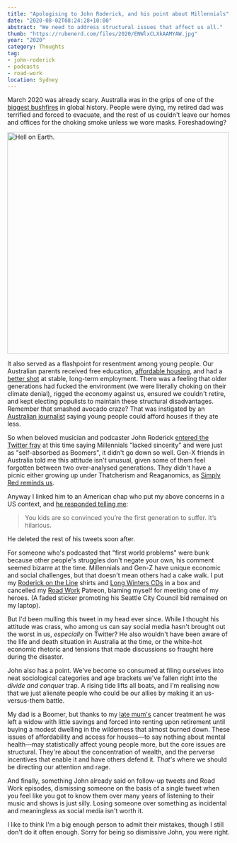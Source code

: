 ```yaml
---
title: "Apologising to John Roderick, and his point about Millennials"
date: "2020-08-02T08:24:28+10:00"
abstract: "We need to address structural issues that affect us all."
thumb: "https://rubenerd.com/files/2020/ENWlxCLXkAAMYAW.jpg"
year: "2020"
category: Thoughts
tag:
- john-roderick
- podcasts
- road-work
location: Sydney
---
```

March 2020 was already scary. Australia was in the grips of one of the [biggest bushfires](https://rubenerd.com/bushfire-news-is-too-much/) in global history. People were dying, my retired dad was terrified and forced to evacuate, and the rest of us couldn't leave our homes and offices for the choking smoke unless we wore masks. Foreshadowing?

<p><img src="https://rubenerd.com/files/2020/ENWlxCLXkAAMYAW.jpg" alt="Hell on Earth." style="width:500px" /></p>

It also served as a flashpoint for resentment among young people. Our Australian parents received free education, [affordable housing](https://rubenerd.com/domain-all-you-need-are-rich-parents/), and had a [better shot](https://www.bloomberg.com/news/articles/2020-07-05/generation-z-is-bearing-the-economic-brunt-of-the-coronavirus) at stable, long-term employment. There was a feeling that older generations had fucked the environment (we were literally choking on their climate denial), rigged the economy against us, ensured we couldn't retire, and kept electing populists to maintain these structural disadvantages. Remember that smashed avocado craze? That was instigated by an [Australian journalist](https://www.theguardian.com/commentisfree/2016/oct/17/baby-boomers-have-already-taken-all-the-houses-now-theyre-coming-for-our-brunch) saying young people could afford houses if they ate less. 

So when beloved musician and podcaster John Roderick [entered the Twitter fray](https://twitter.com/johnroderick/status/1231510679246389248) at this time saying Millennials "lacked sincerity" and were just as "self-absorbed as Boomers", it didn't go down so well. Gen-X friends in Australia told me this attitude isn't unusual, given some of them feel forgotten between two over-analysed generations. They didn't have a picnic either growing up under Thatcherism and Reaganomics, as [Simply Red reminds us](https://www.youtube.com/watch?v=04zwhjRiCbo).

Anyway I linked him to an American chap who put my above concerns in a US context, and [he responded telling me](https://twitter.com/johnroderick/status/1231835641609998336):

> You kids are so convinced you’re the first generation to suffer. It’s hilarious.

He deleted the rest of his tweets soon after.

For someone who's podcasted that "first world problems" were bunk because other people's struggles don't negate your own, his comment seemed bizarre at the time. Millennials and Gen-Z have unique economic and social challenges, but that doesn't mean others had a cake walk. I put my [Roderick on the Line](http://www.merlinmann.com/roderick) shirts and [Long Winters CDs](http://thelongwinters.com/) in a box and cancelled my [Road Work](https://rubenerd.com/tag/road-work/) Patreon, blaming myself for meeting one of my heroes. (A faded sticker promoting his Seattle City Council bid remained on my laptop).

But I'd been mulling this tweet in my head ever since. While I thought his attitude was crass, who among us can say social media hasn't brought out the worst in us, *especially* on Twitter? He also wouldn't have been aware of the life and death situation in Australia at the time, or the white-hot economic rhetoric and tensions that made discussions so fraught here during the disaster.

John also has a point. We've become so consumed at filing ourselves into neat sociological categories and age brackets we've fallen right into the *divide and conquer* trap. A rising tide lifts all boats, and I'm realising now that we just alienate people who could be our allies by making it an us-versus-them battle.

My dad is a Boomer, but thanks to my [late mum's](https://rubenerd.com/dedication/) cancer treatment he was left a widow with little savings and forced into renting upon retirement until buying a modest dwelling in the wilderness that almost burned down. These issues of affordability and access for houses&mdash;to say nothing about mental health&mdash;may statistically affect young people more, but the core issues are structural. They're about the concentration of wealth, and the perverse incentives that enable it and have others defend it. *That's* where we should be directing our attention and rage.

And finally, something John already said on follow-up tweets and Road Work episodes, dismissing someone on the basis of a single tweet when you feel like you got to know them over many years of listening to their music and shows is just silly. Losing someone over something as incidental and meaningless as social media isn't worth it.

I like to think I'm a big enough person to admit their mistakes, though I still don't do it often enough. Sorry for being so dismissive John, you were right.

